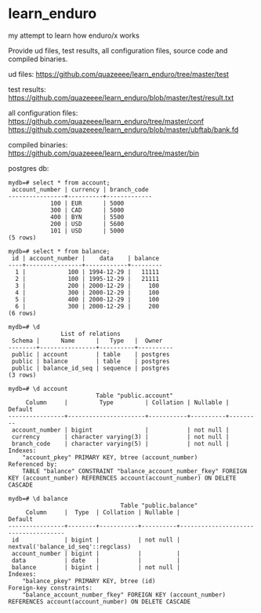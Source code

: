 # learn_enduro
my attempt to learn how enduro/x works

Provide ud files, test results, all configuration files, source code and compiled binaries.

ud files: https://github.com/quazeeee/learn_enduro/tree/master/test

test results: https://github.com/quazeeee/learn_enduro/blob/master/test/result.txt

all configuration files:
  https://github.com/quazeeee/learn_enduro/tree/master/conf
  https://github.com/quazeeee/learn_enduro/blob/master/ubftab/bank.fd

compiled binaries: https://github.com/quazeeee/learn_enduro/tree/master/bin

postgres db:

```
mydb=# select * from account;
 account_number | currency | branch_code 
----------------+----------+-------------
            100 | EUR      | 5000
            300 | CAD      | 5000
            400 | BYN      | 5500
            200 | USD      | 5600
            101 | USD      | 5000
(5 rows)
```
```
mydb=# select * from balance;
 id | account_number |    data    | balance 
----+----------------+------------+---------
  1 |            100 | 1994-12-29 |   11111
  2 |            100 | 1995-12-29 |   21111
  3 |            200 | 2000-12-29 |     100
  4 |            300 | 2000-12-29 |     100
  5 |            400 | 2000-12-29 |     100
  6 |            300 | 2000-12-29 |     200
(6 rows)
```
```
mydb=# \d
               List of relations
 Schema |      Name      |   Type   |  Owner   
--------+----------------+----------+----------
 public | account        | table    | postgres
 public | balance        | table    | postgres
 public | balance_id_seq | sequence | postgres
(3 rows)
```
```
mydb=# \d account
                         Table "public.account"
     Column     |         Type         | Collation | Nullable | Default 
----------------+----------------------+-----------+----------+---------
 account_number | bigint               |           | not null | 
 currency       | character varying(3) |           | not null | 
 branch_code    | character varying(5) |           | not null | 
Indexes:
    "account_pkey" PRIMARY KEY, btree (account_number)
Referenced by:
    TABLE "balance" CONSTRAINT "balance_account_number_fkey" FOREIGN KEY (account_number) REFERENCES account(account_number) ON DELETE CASCADE
```
```
mydb=# \d balance
                                Table "public.balance"
     Column     |  Type  | Collation | Nullable |               Default               
----------------+--------+-----------+----------+-------------------------------------
 id             | bigint |           | not null | nextval('balance_id_seq'::regclass)
 account_number | bigint |           |          | 
 data           | date   |           |          | 
 balance        | bigint |           | not null | 
Indexes:
    "balance_pkey" PRIMARY KEY, btree (id)
Foreign-key constraints:
    "balance_account_number_fkey" FOREIGN KEY (account_number) REFERENCES account(account_number) ON DELETE CASCADE
```
